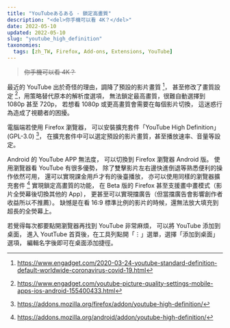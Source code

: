 ```yaml
---
title: "YouTubeあるある - 鎖定高畫質"
description: "<del>你手機可以看 4K？</del>"
date: 2022-05-10
updated: 2022-05-10
slug: "youtube_high_definition"
taxonomies:
  tags: [zh_TW, Firefox, Add-ons, Extensions, YouTube]
---
```


<!-- # YouTube 鎖定高畫質 -->

> <del>你手機可以看 4K？</del>

最近的 YouTube 出於奇怪的理由，調降了預設的影片畫質 [^1]，
甚至修改了畫質設定 [^2]，用策略替代原本的解析度選項，
無法鎖定最高畫質，很難自動選擇到 1080p 甚至 720p，
若想看 1080p 或更高畫質會需要在每個影片切換，
這迷惑行為造成了視聽者的困擾。

電腦端若使用 Firefox 瀏覽器，
可以安裝擴充套件「YouTube High Definition」(GPL-3.0) [^3]，
在擴充套件中可以選定預設的影片畫質，甚至播放速率、音量等設定。

Android 的 YouTube APP 無法度，
可以切換到 Firefox 瀏覽器 Android 版。
使用瀏覽器看 YouTube 有很多優勢，
除了雙擊影片左右邊快進倒退等熟悉便利的操作依然可用，
還可以實現課金用戶才有的後臺播放，
亦可以使用同樣的瀏覽器擴充套件 [^4] 實現鎖定高畫質的功能，
在 Beta 版的 Firefox 甚至支援畫中畫模式（影片全熒幕後切換其他的 App），
更甚至可以實現擋廣告（但當擋廣告會影響創作者收益所以不推薦）。
缺憾是在看 16:9 標準比例的影片的時候，還無法放大填充到超長的全熒幕上。

若覺得每次都要點開瀏覽器再找到 YouTube 非常麻煩，
可以將 YouTube 添加到桌面，
進入 YoutTube 首頁後，在工具列點開「⋮」選單，選擇「添加到桌面」選項，
編輯名字後即可在桌面添加捷徑。

[^1]: https://www.engadget.com/2020-03-24-youtube-standard-definition-default-worldwide-coronavirus-covid-19.html
[^2]: https://www.engadget.com/youtube-picture-quality-settings-mobile-apps-ios-android-155400433.html
[^3]: https://addons.mozilla.org/firefox/addon/youtube-high-definition/
[^4]: https://addons.mozilla.org/android/addon/youtube-high-definition/
